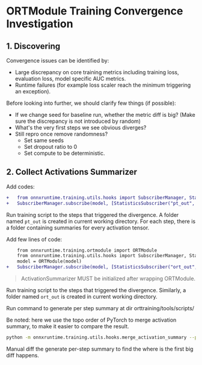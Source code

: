 # ORTModule Training Convergence Investigation

## 1. Discovering

Convergence issues can be identified by:
- Large discrepancy on core training metrics including training loss, evaluation loss, model specific AUC metrics.
- Runtime failures (for example loss scaler reach the minimum triggering an exception).

Before looking into further, we should clarify few things (if possible):
- If we change seed for baseline run, whether the metric diff is big?
  (Make sure the discrepancy is not introduced by random)
- What's the very first steps we see obvious diverges?
- Still repro once remove randomness?
	- Set same seeds
	- Set dropout ratio to 0
	- Set compute to be deterministic.


## 2. Collect Activations Summarizer

Add codes:

```diff
+	from onnxruntime.training.utils.hooks import SubscriberManager, StatisticsSubscriber
+	SubscriberManager.subscribe(model, [StatisticsSubscriber("pt_out", override_output_dir=True)])

```
Run training script to the steps that triggered the divergence. A folder named `pt_out` is created in current working directory. For each step, there is a folder containing summaries for every activation tensor.


Add few lines of code:
```diff
	from onnxruntime.training.ortmodule import ORTModule
	from onnxruntime.training.utils.hooks import SubscriberManager, StatisticsSubscriber
	model = ORTModule(model)
+	SubscriberManager.subscribe(model, [StatisticsSubscriber("ort_out", override_output_dir=True)])
```

> ActivationSummarizer MUST be initialized after wrapping ORTModule.

Run training script to the steps that triggered the divergence. Similarly, a folder named `ort_out` is created in current working directory.

Run command to generate per step summary at dir orttraining/tools/scripts/

Be noted: here we use the topo order of PyTorch to merge activation summary, to make it easier to compare the result.

```bash
python -m onnxruntime.training.utils.hooks.merge_activation_summary --pt_dir pt_out --ort_dir ort_out --output_dir /tmp/output
```

Manual diff the generate per-step summary to find the where is the first big diff happens.
